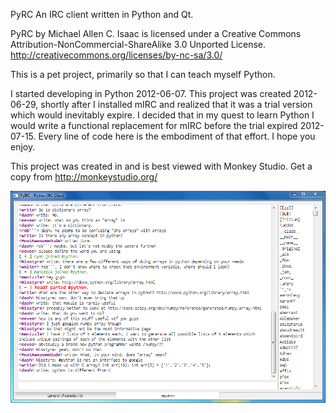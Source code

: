PyRC
An IRC client written in Python and Qt.

PyRC by Michael Allen C. Isaac is licensed under a Creative Commons Attribution-NonCommercial-ShareAlike 3.0 Unported License.
http://creativecommons.org/licenses/by-nc-sa/3.0/

This is a pet project, primarily so that I can teach myself Python.

I started developing in Python 2012-06-07.  This project was created 2012-06-29, shortly after I installed mIRC and realized that it was a trial version which would inevitably expire.  I decided that in my quest to learn Python I would write a functional replacement for mIRC before the trial expired 2012-07-15.  Every line of code here is the embodiment of that effort.  I hope you enjoy.

This project was created in and is best viewed with Monkey Studio.  Get a copy from http://monkeystudio.org/

![Text](/screenshot/pyrc.png "Screentshot")
